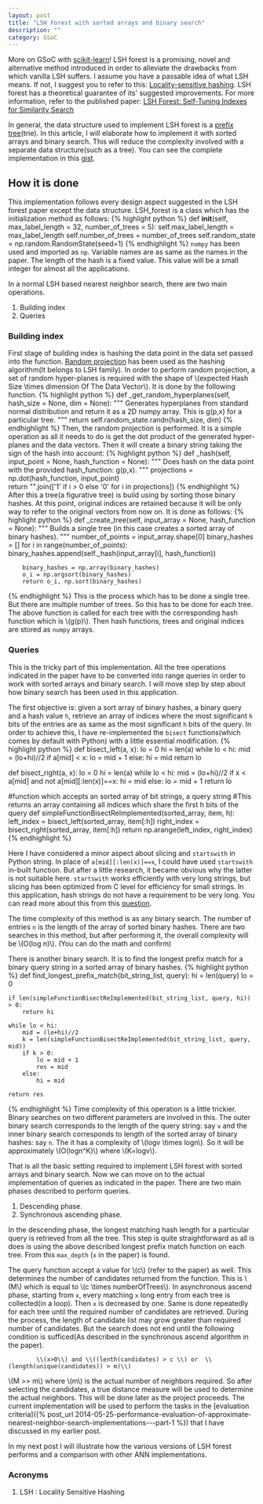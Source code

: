 ```yaml
---
layout: post
title: "LSH Forest with sorted arrays and binary search"
description: ""
category: GSoC
---
```

More on GSoC with [scikit-learn](http://scikit-learn.org/stable/index.html)! LSH forest is a promising, novel and alternative method introduced in order to alleviate the drawbacks from which vanilla LSH suffers. I assume you have a passable idea of what LSH means. If not, I suggest you to refer to this: [Locality-sensitive hashing](http://en.wikipedia.org/wiki/Locality-sensitive_hashing). LSH forest has a theoretical guarantee of its' suggested improvements. For more information, refer to the published paper: [LSH Forest: Self-Tuning Indexes for Similarity Search](http://ilpubs.stanford.edu:8090/678/1/2005-14.pdf)

In general, the data structure used to implement LSH forest is a [prefix tree](http://en.wikipedia.org/wiki/Trie)(trie). In this article, I will elaborate how to implement it with sorted arrays and binary search. This will reduce the complexity involved with a separate data structure(such as a tree). You can see the complete implementation in this [gist](https://gist.github.com/maheshakya/b22f640f67d7b574fd56).

## How it is done

This implementation follows every design aspect suggested in the LSH forest paper except the data structure. LSH_forest is a class which has the initialization method as follows:
{% highlight python %}
    def __init__(self, max_label_length = 32, number_of_trees = 5):
        self.max_label_length = max_label_length
        self.number_of_trees = number_of_trees
        self.random_state = np.random.RandomState(seed=1)
{% endhighlight %}
`numpy` has been used and imported as `np`. Variable names are as same as the names in the paper. The length of the hash is a fixed value. This value will be a small integer for almost all the applications.

In a normal LSH based nearest neighbor search, there are two main operations. 

1. Building index
2. Queries

### Building index

First stage of building index is hashing the data point in the data set passed into the function. [Random projection](http://en.wikipedia.org/wiki/Locality-sensitive_hashing#Random_projection) has been used as the hashing algorithm(It belongs to LSH family). In order to perform random projection, a set of random hyper-planes is required with the shape of \\(expected Hash Size \times dimension Of The Data Vector\\). It is done by the following function. 
{% highlight python %}
    def _get_random_hyperplanes(self, hash_size = None, dim = None):
        """ 
        Generates hyperplanes from standard normal distribution  and return 
        it as a 2D numpy array. This is g(p,x) for a particular tree.
        """
        return self.random_state.randn(hash_size, dim) 
{% endhighlight %}
Then, the random projection is performed. It is a simple operation as all it needs to do is get the dot product of the generated hyper-planes and the data vectors. Then it will create a binary string taking the sign of the hash into account:
{% highlight python %}
    def _hash(self, input_point = None, hash_function = None):
        """
        Does hash on the data point with the provided hash_function: g(p,x).
        """
        projections = np.dot(hash_function, input_point)             
        return "".join(['1' if i > 0 else '0' for i in projections])
{% endhighlight %}
After this a tree(a figurative tree) is build using by sorting those binary hashes. At this point, original indices are retained because it will be only way to refer to the original vectors from now on. It is done as follows:
{% highlight python %}
    def _create_tree(self, input_array = None, hash_function = None):
        """
        Builds a single tree (in this case creates a sorted array of 
        binary hashes).
        """
        number_of_points = input_array.shape[0]
        binary_hashes = []
        for i in range(number_of_points):
            binary_hashes.append(self._hash(input_array[i], hash_function))
        
        binary_hashes = np.array(binary_hashes)
        o_i = np.argsort(binary_hashes)
        return o_i, np.sort(binary_hashes)
{% endhighlight %}
This is the process which has to be done a single tree. But there are multiple number of trees. So this has to be done for each tree. The above function is called for each tree with the corresponding hash function which is \\(g(p)\\). Then hash functions, trees and original indices are stored as `numpy` arrays.

### Queries

This is the tricky part of this implementation. All the tree operations indicated in the paper have to be converted into range queries in order to work with sorted arrays and binary search. I will move step by step about how binary search has been used in this application. 

The first objective is: given a sort array of binary hashes, a binary query and a hash value `h`, retrieve an array of indices where the most significant `h` bits of the entries are as same as the most significant `h` bits of the query. In order to achieve this, I have re-implemented the `bisect` functions(which comes by default with Python) with a little essential modification.
{% highlight python %}
def bisect_left(a, x):
    lo = 0
    hi = len(a)
    while lo < hi:
        mid = (lo+hi)//2
        if a[mid] < x:
            lo = mid + 1
        else:
            hi = mid
    return lo
            
def bisect_right(a, x):
    lo = 0
    hi = len(a)
    while lo < hi:
        mid = (lo+hi)//2
        if x < a[mid] and not a[mid][:len(x)]==x:
            hi = mid
        else:
            lo = mid + 1
    return lo

#function which accepts an sorted array of bit strings, a query string
#This returns an array containing all indices which share the first h bits of the query
def simpleFunctionBisectReImplemented(sorted_array, item, h):
    left_index = bisect_left(sorted_array, item[:h])
    right_index = bisect_right(sorted_array, item[:h])
    return np.arange(left_index, right_index) 
{% endhighlight %}

Here I have considered a minor aspect about slicing and `startswith` in Python string. In place of `a[mid][:len(x)]==x`, I could have used `startswith` in-built function. But after a little research, it became obvious why the latter is not suitable here. `startswith` works efficiently with very long strings, but slicing has been optimized from C level for efficiency for small strings. In this application, hash strings do not have a requirement to be very long. You can read more about this from this [question](http://stackoverflow.com/questions/13270888/why-is-startswith-slower-than-slicing).

The time complexity of this method is as any binary search. The number of entries `n` is the length of the array of sorted binary hashes. There are two searches in this method, but after performing it, the overall complexity will be \\(O(log n)\\). (You can do the math and confirm)

There is another binary search. It is to find the longest prefix match for a binary query string in a sorted array of binary hashes.
{% highlight python %}
def find_longest_prefix_match(bit_string_list, query):
    hi = len(query)
    lo = 0
    
    if len(simpleFunctionBisectReImplemented(bit_string_list, query, hi)) > 0:
        return hi
    
    while lo < hi:
        mid = (lo+hi)//2        
        k = len(simpleFunctionBisectReImplemented(bit_string_list, query, mid))
        if k > 0:
            lo = mid + 1
            res = mid
        else:
            hi = mid            
        
    return res
{% endhighlight %}
Time complexity of this operation is a little trickier. Binary searches on two different parameters are involved in this. The outer binary search corresponds to the length of the query string: say `v` and the inner binary search corresponds to length of the sorted array of binary hashes: say `n`. The it has a complexity of \\(logv \times logn\\). So it will be approximately \\(O(logn^K)\\) where \\(K=logv\\).

That is all the basic setting required to implement LSH forest with sorted arrays and binary search. Now we can move on to the actual implementation of queries as indicated in the paper. There are two main phases described to perform queries.

1. Descending phase.
2. Synchronous ascending phase. 

In the descending phase, the longest matching hash length for a particular query is retrieved from all the tree. This step is quite straightforward as all is does is using the above described longest prefix match function on each tree. From this `max_depth` (`x` in the paper) is found.

The query function accept a value for \\(c\\) (refer to the paper) as well. This determines the number of candidates returned from the function. This is \\(M\\) which is equal to \\(c \times numberOfTrees\\). In asynchronous ascend phase, starting from `x`, every matching `x` long entry from each tree is collected(in a loop). Then `x` is decreased by one. Same is done repeatedly for each tree until the required number of candidates are retrieved. During the process, the length of candidate list may grow greater than required number of candidates. But the search does not end until the following condition is sufficed(As described in the synchronous ascend algorithm in the paper).

            \\(x>0\\) and \\((lenth(candidates) > c \\) or  \\(length(unique(candidates)) > m)\\)

\\(M >> m\\) where \\(m\\) is the actual number of neighbors required. So after selecting the candidates, a true distance measure will be used to determine the actual neighbors. This will be done later as the project proceeds. The current implementation will be used to perform the tasks in the [evaluation criteria]({% post_url 2014-05-25-performance-evaluation-of-approximate-nearest-neighbor-search-implementations---part-1 %}) that I have discussed in my earlier post. 

In my next post I will illustrate how the various versions of LSH forest performs and a comparison with other ANN implementations. 

### Acronyms

1. LSH : Locality Sensitive Hashing
